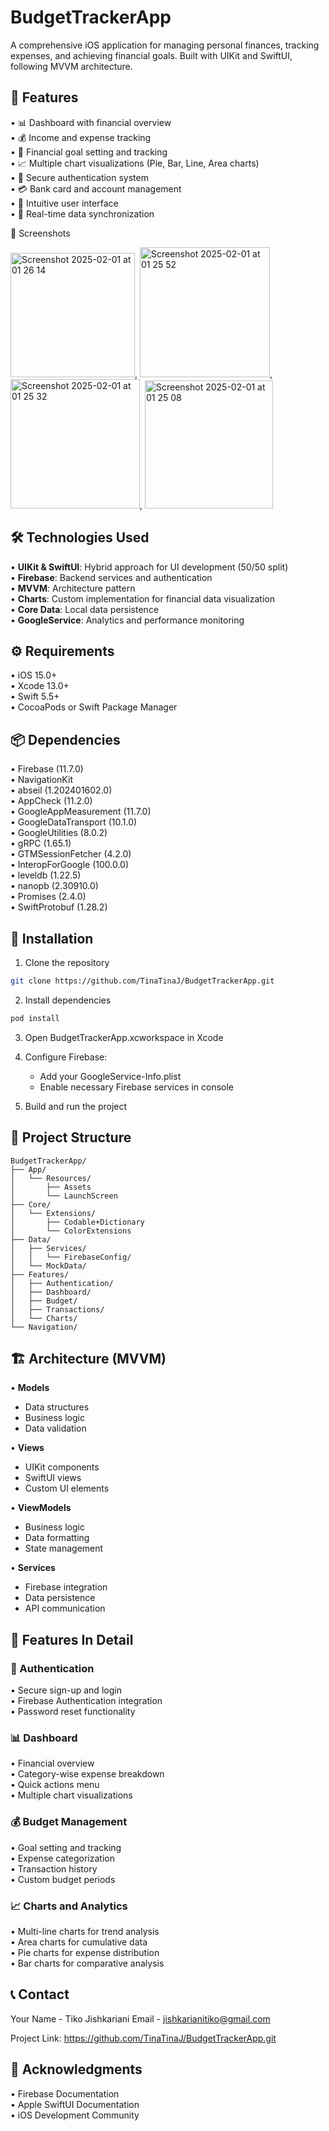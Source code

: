 # BudgetTrackerApp

A comprehensive iOS application for managing personal finances, tracking expenses, and achieving financial goals. Built with UIKit and SwiftUI, following MVVM architecture.

## 🌟 Features

• 📊 Dashboard with financial overview  
• 💰 Income and expense tracking  
• 🎯 Financial goal setting and tracking  
• 📈 Multiple chart visualizations (Pie, Bar, Line, Area charts)  
• 🔐 Secure authentication system  
• 💳 Bank card and account management  
• 📱 Intuitive user interface  
• 🔄 Real-time data synchronization  

📱 Screenshots

<img width="199" alt="Screenshot 2025-02-01 at 01 26 14" src="https://github.com/user-attachments/assets/15757f5b-c46c-40dd-87ee-288380d73b0d" />, <img width="208" alt="Screenshot 2025-02-01 at 01 25 52" src="https://github.com/user-attachments/assets/387e338d-5406-4bde-b910-fbd1cf05f117" />, <img width="207" alt="Screenshot 2025-02-01 at 01 25 32" src="https://github.com/user-attachments/assets/fb9257df-d17d-4259-9738-214284e7ef0f" />, <img width="205" alt="Screenshot 2025-02-01 at 01 25 08" src="https://github.com/user-attachments/assets/35d00ef9-51fb-4b6a-9d5e-71a59e90cd7d" />






## 🛠 Technologies Used

• **UIKit & SwiftUI**: Hybrid approach for UI development (50/50 split)  
• **Firebase**: Backend services and authentication  
• **MVVM**: Architecture pattern  
• **Charts**: Custom implementation for financial data visualization  
• **Core Data**: Local data persistence  
• **GoogleService**: Analytics and performance monitoring  

## ⚙️ Requirements

• iOS 15.0+  
• Xcode 13.0+  
• Swift 5.5+  
• CocoaPods or Swift Package Manager  

## 📦 Dependencies

• Firebase (11.7.0)  
• NavigationKit  
• abseil (1.202401602.0)  
• AppCheck (11.2.0)  
• GoogleAppMeasurement (11.7.0)  
• GoogleDataTransport (10.1.0)  
• GoogleUtilities (8.0.2)  
• gRPC (1.65.1)  
• GTMSessionFetcher (4.2.0)  
• InteropForGoogle (100.0.0)  
• leveldb (1.22.5)  
• nanopb (2.30910.0)  
• Promises (2.4.0)  
• SwiftProtobuf (1.28.2)  

## 🚀 Installation

1. Clone the repository
```bash
git clone https://github.com/TinaTinaJ/BudgetTrackerApp.git
```

2. Install dependencies
```bash
pod install
```

3. Open BudgetTrackerApp.xcworkspace in Xcode

4. Configure Firebase:
   - Add your GoogleService-Info.plist
   - Enable necessary Firebase services in console

5. Build and run the project

## 📁 Project Structure

```
BudgetTrackerApp/
├── App/
│   └── Resources/
│       ├── Assets
│       └── LaunchScreen
├── Core/
│   └── Extensions/
│       ├── Codable+Dictionary
│       └── ColorExtensions
├── Data/
│   ├── Services/
│   │   └── FirebaseConfig/
│   └── MockData/
├── Features/
│   ├── Authentication/
│   ├── Dashboard/
│   ├── Budget/
│   ├── Transactions/
│   └── Charts/
└── Navigation/
```

## 🏗 Architecture (MVVM)

• **Models**
  - Data structures
  - Business logic
  - Data validation

• **Views**
  - UIKit components
  - SwiftUI views
  - Custom UI elements

• **ViewModels**
  - Business logic
  - Data formatting
  - State management

• **Services**
  - Firebase integration
  - Data persistence
  - API communication

## 📱 Features In Detail

### 🔐 Authentication
• Secure sign-up and login  
• Firebase Authentication integration  
• Password reset functionality  

### 📊 Dashboard
• Financial overview  
• Category-wise expense breakdown  
• Quick actions menu  
• Multiple chart visualizations  

### 💰 Budget Management
• Goal setting and tracking  
• Expense categorization  
• Transaction history  
• Custom budget periods  

### 📈 Charts and Analytics
• Multi-line charts for trend analysis  
• Area charts for cumulative data  
• Pie charts for expense distribution  
• Bar charts for comparative analysis  


## 📞 Contact

Your Name - Tiko Jishkariani 
Email - jishkarianitiko@gmail.com

Project Link: https://github.com/TinaTinaJ/BudgetTrackerApp.git

## 🙏 Acknowledgments

• Firebase Documentation  
• Apple SwiftUI Documentation  
• iOS Development Community
